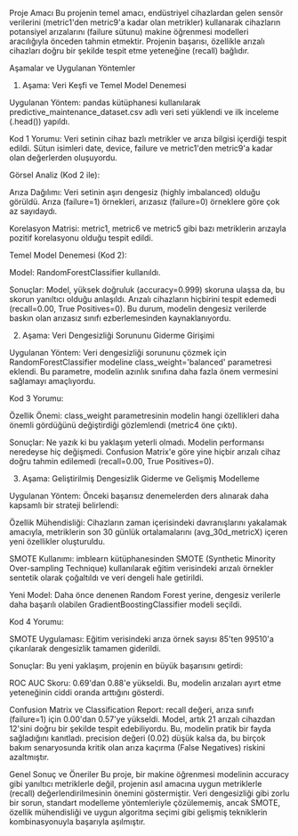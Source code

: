 Proje Amacı
Bu projenin temel amacı, endüstriyel cihazlardan gelen sensör verilerini (metric1'den metric9'a kadar olan metrikler) kullanarak cihazların potansiyel arızalarını (failure sütunu) makine öğrenmesi modelleri aracılığıyla önceden tahmin etmektir. Projenin başarısı, özellikle arızalı cihazları doğru bir şekilde tespit etme yeteneğine (recall) bağlıdır.

Aşamalar ve Uygulanan Yöntemler
1. Aşama: Veri Keşfi ve Temel Model Denemesi

Uygulanan Yöntem: pandas kütüphanesi kullanılarak predictive_maintenance_dataset.csv adlı veri seti yüklendi ve ilk inceleme (.head()) yapıldı.

Kod 1 Yorumu: Veri setinin cihaz bazlı metrikler ve arıza bilgisi içerdiği tespit edildi. Sütun isimleri date, device, failure ve metric1'den metric9'a kadar olan değerlerden oluşuyordu.

Görsel Analiz (Kod 2 ile):

Arıza Dağılımı: Veri setinin aşırı dengesiz (highly imbalanced) olduğu görüldü. Arıza (failure=1) örnekleri, arızasız (failure=0) örneklere göre çok az sayıdaydı.

Korelasyon Matrisi: metric1, metric6 ve metric5 gibi bazı metriklerin arızayla pozitif korelasyonu olduğu tespit edildi.

Temel Model Denemesi (Kod 2):

Model: RandomForestClassifier kullanıldı.

Sonuçlar: Model, yüksek doğruluk (accuracy=0.999) skoruna ulaşsa da, bu skorun yanıltıcı olduğu anlaşıldı. Arızalı cihazların hiçbirini tespit edemedi (recall=0.00, True Positives=0). Bu durum, modelin dengesiz verilerde baskın olan arızasız sınıfı ezberlemesinden kaynaklanıyordu.

2. Aşama: Veri Dengesizliği Sorununu Giderme Girişimi

Uygulanan Yöntem: Veri dengesizliği sorununu çözmek için RandomForestClassifier modeline class_weight='balanced' parametresi eklendi. Bu parametre, modelin azınlık sınıfına daha fazla önem vermesini sağlamayı amaçlıyordu.

Kod 3 Yorumu:

Özellik Önemi: class_weight parametresinin modelin hangi özellikleri daha önemli gördüğünü değiştirdiği gözlemlendi (metric4 öne çıktı).

Sonuçlar: Ne yazık ki bu yaklaşım yeterli olmadı. Modelin performansı neredeyse hiç değişmedi. Confusion Matrix'e göre yine hiçbir arızalı cihaz doğru tahmin edilemedi (recall=0.00, True Positives=0).

3. Aşama: Geliştirilmiş Dengesizlik Giderme ve Gelişmiş Modelleme

Uygulanan Yöntem: Önceki başarısız denemelerden ders alınarak daha kapsamlı bir strateji belirlendi:

Özellik Mühendisliği: Cihazların zaman içerisindeki davranışlarını yakalamak amacıyla, metriklerin son 30 günlük ortalamalarını (avg_30d_metricX) içeren yeni özellikler oluşturuldu.

SMOTE Kullanımı: imblearn kütüphanesinden SMOTE (Synthetic Minority Over-sampling Technique) kullanılarak eğitim verisindeki arızalı örnekler sentetik olarak çoğaltıldı ve veri dengeli hale getirildi.

Yeni Model: Daha önce denenen Random Forest yerine, dengesiz verilerle daha başarılı olabilen GradientBoostingClassifier modeli seçildi.

Kod 4 Yorumu:

SMOTE Uygulaması: Eğitim verisindeki arıza örnek sayısı 85'ten 99510'a çıkarılarak dengesizlik tamamen giderildi.

Sonuçlar: Bu yeni yaklaşım, projenin en büyük başarısını getirdi:

ROC AUC Skoru: 0.69'dan 0.88'e yükseldi. Bu, modelin arızaları ayırt etme yeteneğinin ciddi oranda arttığını gösterdi.

Confusion Matrix ve Classification Report: recall değeri, arıza sınıfı (failure=1) için 0.00'dan 0.57'ye yükseldi. Model, artık 21 arızalı cihazdan 12'sini doğru bir şekilde tespit edebiliyordu. Bu, modelin pratik bir fayda sağladığını kanıtladı. precision değeri (0.02) düşük kalsa da, bu birçok bakım senaryosunda kritik olan arıza kaçırma (False Negatives) riskini azaltmıştır.

Genel Sonuç ve Öneriler
Bu proje, bir makine öğrenmesi modelinin accuracy gibi yanıltıcı metriklerle değil, projenin asıl amacına uygun metriklerle (recall) değerlendirilmesinin önemini göstermiştir. Veri dengesizliği gibi zorlu bir sorun, standart modelleme yöntemleriyle çözülememiş, ancak SMOTE, özellik mühendisliği ve uygun algoritma seçimi gibi gelişmiş tekniklerin kombinasyonuyla başarıyla aşılmıştır.
